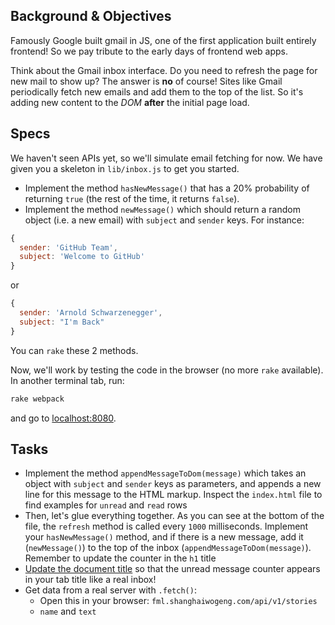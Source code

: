 ## Background & Objectives

Famously Google built gmail in JS, one of the first application built entirely frontend! So we pay tribute to the early days of frontend web apps.

Think about the Gmail inbox interface. Do you need to refresh the page for new mail to show up? The answer is **no** of course! Sites like Gmail periodically fetch new emails and add them to the top of the list. So it's adding new content to the _DOM_ **after** the initial page load.

## Specs

We haven't seen APIs yet, so we'll simulate email fetching for now. We have given you a skeleton in `lib/inbox.js` to get you started.

- Implement the method `hasNewMessage()` that has a 20% probability of returning `true` (the rest of the time, it returns `false`).
- Implement the method `newMessage()` which should return a random object (i.e. a new email) with `subject` and `sender` keys. For instance:

```js
{
  sender: 'GitHub Team',
  subject: 'Welcome to GitHub'
}
```

or

```js
{
  sender: 'Arnold Schwarzenegger',
  subject: "I'm Back"
}
```

You can `rake` these 2 methods.

Now, we'll work by testing the code in the browser (no more `rake` available). In another terminal tab, run:

```bash
rake webpack
```

and go to [localhost:8080](http://localhost:8080).

## Tasks

- Implement the method `appendMessageToDom(message)` which takes an object with `subject` and `sender` keys as parameters, and appends a new line for this message to the HTML markup. Inspect the `index.html` file to find examples for `unread` and `read` rows
- Then, let's glue everything together. As you can see at the bottom of the file, the `refresh` method is called every `1000` milliseconds. Implement your `hasNewMessage()` method, and if there is a new message, add it (`newMessage()`) to the top of the inbox (`appendMessageToDom(message)`). Remember to update the counter in the `h1` title
- [Update the document title](https://developer.mozilla.org/en-US/docs/Web/API/Document/title) so that the unread message counter appears in your tab title like a real inbox!
- Get data from a real server with `.fetch()`:
  - Open this in your browser: `fml.shanghaiwogeng.com/api/v1/stories`
  - `name` and `text`


